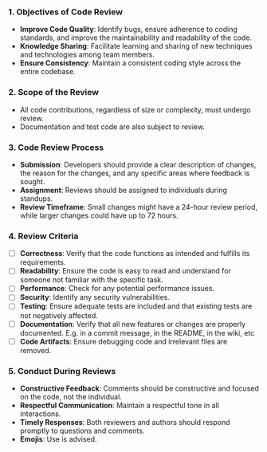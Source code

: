 ### 1. Objectives of Code Review
- **Improve Code Quality**: Identify bugs, ensure adherence to coding standards, and improve the maintainability and readability of the code.
- **Knowledge Sharing**: Facilitate learning and sharing of new techniques and technologies among team members.
- **Ensure Consistency**: Maintain a consistent coding style across the entire codebase.

### 2. Scope of the Review
- All code contributions, regardless of size or complexity, must undergo review.
- Documentation and test code are also subject to review.

### 3. Code Review Process
- **Submission**: Developers should provide a clear description of changes, the reason for the changes, and any specific areas where feedback is sought.
- **Assignment**: Reviews should be assigned to individuals during standups.
- **Review Timeframe**: Small changes might have a 24-hour review period, while larger changes could have up to 72 hours.

### 4. Review Criteria
- [ ] **Correctness**: Verify that the code functions as intended and fulfills its requirements.
- [ ] **Readability**: Ensure the code is easy to read and understand for someone not familiar with the specific task.
- [ ] **Performance**: Check for any potential performance issues.
- [ ] **Security**: Identify any security vulnerabilities.
- [ ] **Testing**: Ensure adequate tests are included and that existing tests are not negatively affected.
- [ ] **Documentation**: Verify that all new features or changes are properly documented. E.g. in a commit message, in the README, in the wiki, etc
- [ ] **Code Artifacts**: Ensure debugging code and irrelevant files are removed.

### 5. Conduct During Reviews
- **Constructive Feedback**: Comments should be constructive and focused on the code, not the individual.
- **Respectful Communication**: Maintain a respectful tone in all interactions.
- **Timely Responses**: Both reviewers and authors should respond promptly to questions and comments.
- **Emojis**: Use is advised.